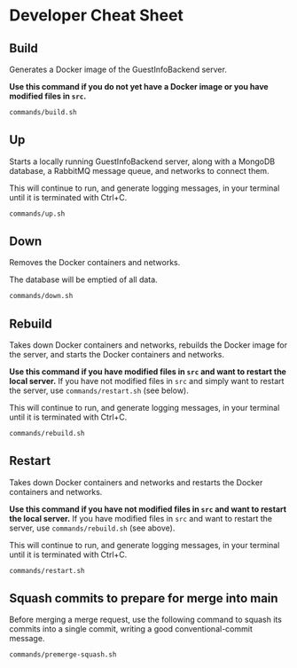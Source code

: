 # Developer Cheat Sheet

## Build

Generates a Docker image of the GuestInfoBackend server.

**Use this command if you do not yet have a Docker image or you have modified files in `src`.**

```bash
commands/build.sh
```

## Up

Starts a locally running GuestInfoBackend server, along with a MongoDB database, a RabbitMQ message queue, and networks to connect them.

This will continue to run, and generate logging messages, in your terminal until it is terminated with Ctrl+C.

```bash
commands/up.sh
```

## Down

Removes the Docker containers and networks. 

The database will be emptied of all data.

```bash
commands/down.sh
```

## Rebuild

Takes down Docker containers and networks, rebuilds the Docker image for the server, and starts the Docker containers and networks.

**Use this command if you have modified files in `src` and want to restart the local server.** If you have not modified files in `src` and simply want to restart the server, use `commands/restart.sh` (see below).

This will continue to run, and generate logging messages, in your terminal until it is terminated with Ctrl+C.

```bash
commands/rebuild.sh
```

## Restart

Takes down Docker containers and networks and restarts the Docker containers and networks.

**Use this command if you have not modified files in `src` and want to restart the local server.** If you have modified files in `src` and want to restart the server, use `commands/rebuild.sh` (see above).

This will continue to run, and generate logging messages, in your terminal until it is terminated with Ctrl+C.

```bash
commands/restart.sh
```

## Squash commits to prepare for merge into main

Before merging a merge request, use the following command to squash its
commits into a single commit, writing a good conventional-commit message.

```bash
commands/premerge-squash.sh
```
